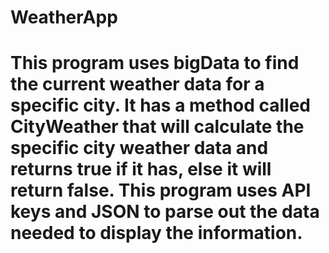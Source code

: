 # WeatherApp
# This program uses bigData to find the current weather data for a specific city. It has a method called CityWeather that will calculate the specific city weather data and returns true if it has, else it will return false. This program uses API keys and JSON to parse out the data needed to display the information.

 
